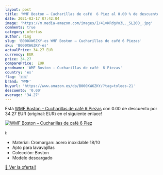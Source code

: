 ```yaml
---
layout: post
title: 'WMF Boston – Cucharillas de café  6 Piez al 0.00 % de descuento'
date: 2021-02-17 07:42:04
image: 'https://m.media-amazon.com/images/I/41vKRdgVo3L._SL200_.jpg'
comments: true
category: ofertas
author: ring
slug: 'B000XW6ZKY-es WMF Boston – Cucharillas de café 6 Piezas'
sku: 'B000XW6ZKY-es'
actualPrice: 34.27 EUR
currency: EUR
price: 34.27
comparePrice:  EUR
prodname: 'WMF Boston – Cucharillas de café  6 Piezas'
country: 'es'
flag: '🇪🇸'
brand: 'WMF'
buyurl: 'https://www.amazon.es/dp/B000XW6ZKY/?tag=tolees-21'
descuento: '0.00'
average: '34.27'
---
```


Está [WMF Boston – Cucharillas de café  6 Piezas](https://www.amazon.es/dp/B000XW6ZKY/?tag=tolees-21) con 0.00 de descuento por 34.27 EUR (original:  EUR) en el siguiente enlace!

[![WMF Boston – Cucharillas de café  6 Piez](https://m.media-amazon.com/images/I/41vKRdgVo3L._SL200_.jpg)](https://www.amazon.es/dp/B000XW6ZKY/?tag=tolees-21)

ℹ️:

- Material: Cromargan: acero inoxidable 18/10
- Apto para lavavajillas
- Colección: Boston
- Modelo descargado

[🛒 Ver la oferta!!](https://www.amazon.es/dp/B000XW6ZKY/?tag=tolees-21)
